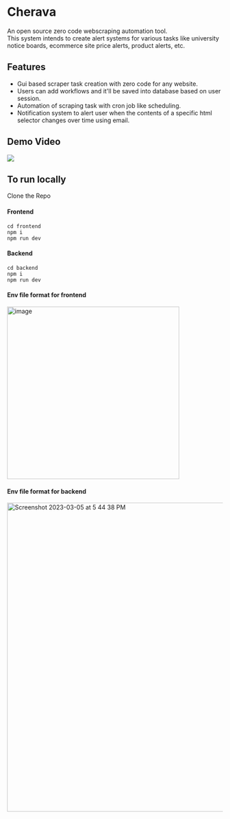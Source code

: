 # Cherava

An open source zero code webscraping automation tool. <br />
This system intends to create alert systems for various tasks like university notice boards, ecommerce site price alerts, product alerts, etc.

## Features

- Gui based scraper task creation with zero code for any website.
- Users can add workflows and it'll be saved into database based on user session.
- Automation of scraping task with cron job like scheduling.
- Notification system to alert user when the contents of a specific html selector changes over time using email.

## Demo Video

[![](https://img.youtube.com/vi/Eqarz4dFGnU/0.jpg)](https://youtu.be/Eqarz4dFGnU)

## To run locally

Clone the Repo

#### Frontend

```
cd frontend
npm i
npm run dev
```

#### Backend

```
cd backend
npm i
npm run dev
```

#### Env file format for frontend

<img width="402" alt="image" src="https://user-images.githubusercontent.com/55079486/222959773-772e428c-2e0f-4acd-bc5f-07ffe23b689c.png">

#### Env file format for backend


<img width="720" alt="Screenshot 2023-03-05 at 5 44 38 PM" src="https://user-images.githubusercontent.com/55079486/222959847-dfdefb8f-d426-451c-8a0e-071689fb3161.png">
